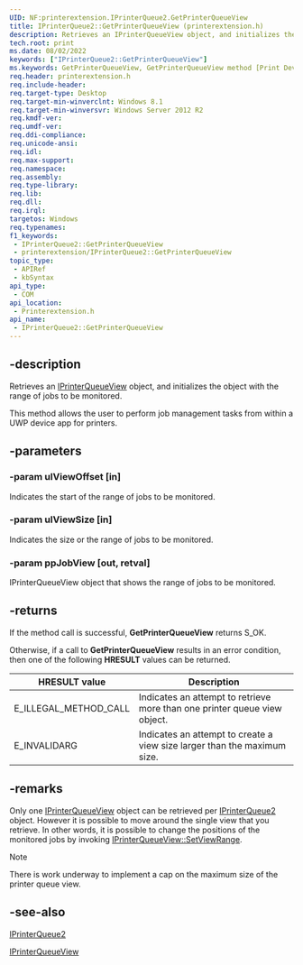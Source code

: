```yaml
---
UID: NF:printerextension.IPrinterQueue2.GetPrinterQueueView
title: IPrinterQueue2::GetPrinterQueueView (printerextension.h)
description: Retrieves an IPrinterQueueView object, and initializes the object with the range of jobs to be monitored.
tech.root: print
ms.date: 08/02/2022
keywords: ["IPrinterQueue2::GetPrinterQueueView"]
ms.keywords: GetPrinterQueueView, GetPrinterQueueView method [Print Devices], GetPrinterQueueView method [Print Devices],IPrinterQueue2 interface, IPrinterQueue2 interface [Print Devices],GetPrinterQueueView method, IPrinterQueue2.GetPrinterQueueView, IPrinterQueue2::GetPrinterQueueView, print.iprinterqueue2_getprinterqueueview, printerextension/IPrinterQueue2::GetPrinterQueueView
req.header: printerextension.h
req.include-header: 
req.target-type: Desktop
req.target-min-winverclnt: Windows 8.1
req.target-min-winversvr: Windows Server 2012 R2
req.kmdf-ver: 
req.umdf-ver: 
req.ddi-compliance: 
req.unicode-ansi: 
req.idl: 
req.max-support: 
req.namespace: 
req.assembly: 
req.type-library: 
req.lib: 
req.dll: 
req.irql: 
targetos: Windows
req.typenames: 
f1_keywords:
 - IPrinterQueue2::GetPrinterQueueView
 - printerextension/IPrinterQueue2::GetPrinterQueueView
topic_type:
 - APIRef
 - kbSyntax
api_type:
 - COM
api_location:
 - Printerextension.h
api_name:
 - IPrinterQueue2::GetPrinterQueueView
---
```


## -description

Retrieves an [IPrinterQueueView](./nn-printerextension-iprinterqueueview.md) object, and initializes the object with the range of jobs to be monitored.

This method allows the user to perform job management tasks from within a UWP device app for printers.

## -parameters

### -param ulViewOffset [in]

Indicates the start of the range of jobs to be monitored.

### -param ulViewSize [in]

Indicates the size or the range of jobs to be monitored.

### -param ppJobView [out, retval]

IPrinterQueueView object that shows the range of jobs to be monitored.

## -returns

If the method call is successful, **GetPrinterQueueView** returns S_OK.

Otherwise, if a call to **GetPrinterQueueView** results in an error condition, then one of the following **HRESULT** values can be returned.

| HRESULT value | Description |
|--|--|
| E_ILLEGAL_METHOD_CALL | Indicates an attempt to retrieve more than one printer queue view object. |
| E_INVALIDARG | Indicates an attempt to create a view size larger than the maximum size. |

## -remarks

Only one [IPrinterQueueView](./nn-printerextension-iprinterqueueview.md) object can be retrieved per [IPrinterQueue2](./nn-printerextension-iprinterqueue2.md) object.
However it is possible to move around the single view that you retrieve. In other words, it is possible to  change the positions of the monitored jobs by invoking [IPrinterQueueView::SetViewRange](./nf-printerextension-iprinterqueueview-setviewrange.md).

> [!NOTE]
> There is work underway to implement a cap on the maximum size of the printer queue view.

## -see-also

[IPrinterQueue2](./nn-printerextension-iprinterqueue2.md)

[IPrinterQueueView](./nn-printerextension-iprinterqueueview.md)
